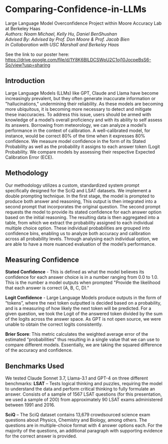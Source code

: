 # Comparing-Confidence-in-LLMs
Large Language Model Overconfidence Project within Moore Accuracy Lab at Berkeley Haas <br>
_Authors: Noam Michael, Kelly Hu, Daniel BenShushan_ <br>
_Advised By: Advised by Prof. Don Moore & Prof. Jacob Bien_<br>
_In Collaboration with USC Marshall and Berkeley Haas_<br>

See the link to our poster here: https://drive.google.com/file/d/1Y8K6BILDCSWpU2C1oj10JocpeBsS6-So/view?usp=sharing

## Introduction
Large Language Models (LLMs) like GPT, Claude and Llama have become increasingly prevalent, but they often generate inaccurate information or "hallucinations," undermining their reliability. As these models are becoming more ubiquitous, it is becoming more necessary to detect and mitigate these inaccuracies.  To address this issue, users should be armed with knowledge of a model’s overall proficiency and with its ability to self assess its answers. Borrowing from meteorology, we can analyze a model’s performance in the context of calibration. A well-calibrated model, for instance, would be correct 80% of the time when it expresses 80% confidence. We measure model confidence in the form of its Stated Probability as well as the probability it assigns to each answer token (Logit Probability. We compare models by assessing their respective Expected Calibration Error (ECE). 

## Methodology
Our methodology utilizes a custom, standardized system prompt specifically designed for the SciQ and LSAT datasets. We implement a double prompting technique. In the first stage, the model is prompted to produce both answer and reasoning, This output is then integrated into a second prompt that incorporates the original question. The second prompt requests the model to provide its stated confidence for each answer option based on the initial reasoning. The resulting data is then aggregated into a table, from which we extract the probability assigned to each individual multiple choice option. These individual probabilities are grouped into confidence bins, enabling us to analyze both accuracy and calibration across all probability levels. Through analysing each individual option, we are able to have a more nuanced evaluation of the model’s performance.


## Measuring Confidence
**Stated Confidence** - This is defined as what the model believes its confidence for each answer choice is in a number ranging from 0.0 to 1.0. This is the number a model outputs when prompted "Provide the likelihood that each answer is correct (A, B, C, D)." 

**Logit Confidence** - Large Language Models produce outputs in the form of “tokens”, where the next token outputted is decided based on a probability, and is a measuring of how likely the next token will be predicted. For a given question, we took the Logit of the answered token divided by the sum of the logits across the answer space. As GPT is not open source, we were unable to obtain the correct logits consistently.

**Brier Score**:  This metric calculates the weighted average error of the estimated “probabilities” thus resulting in a single value that we can use to compare different models. Essentially, we are taking the squared difference of the accuracy and confidence. 

## Benchmarks Used
We tested Claude Sonnet 3.7, Llama-3.1 and GPT-4 on three different benchmarks:
**LSAT** – Tests logical thinking and puzzles, requiring the model to understand the data and perform critical thinking to fully formulate an answer. Consists of a sample of 1567 LSAT questions (for this presentation, we used a sample of 200) from approximately 90 LSAT exams administered between  1991 and 2016. 

**SciQ** – The SciQ dataset contains 13,679 crowdsourced science exam questions about Physics, Chemistry and Biology, among others. The questions are in multiple-choice format with 4 answer options each. For the majority of the questions, an additional paragraph with supporting evidence for the correct answer is provided.


